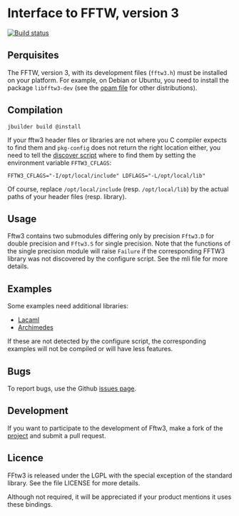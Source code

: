 Interface to FFTW, version 3
============================

[![Build status](https://travis-ci.org/Chris00/fftw-ocaml.png)](https://travis-ci.org/Chris00/fftw-ocaml)

Perquisites
-----------

The FFTW, version 3, with its development files (``fftw3.h``) must be
installed on your platform.  For example, on Debian or Ubuntu, you
need to install the package ``libfftw3-dev`` (see the [opam
file](fftw3.opam) for other distributions).


Compilation
-----------

    jbuilder build @install

If your fftw3 header files or libraries are not where you C compiler
expects to find them and `pkg-config` does not return the right
location either, you need to tell the [discover
script](config/discover.ml) where to find them by setting the
environment variable `FFTW3_CFLAGS`:

    FFTW3_CFLAGS="-I/opt/local/include" LDFLAGS="-L/opt/local/lib"

Of course, replace ``/opt/local/include`` (resp. ``/opt/local/lib``) by the
actual paths of your header files (resp. library).


Usage
-----

Fftw3 contains two submodules differing only by precision ``Fftw3.D`` for
double precision and ``Fftw3.S`` for single precision.  Note that the
functions of the single precision module will raise ``Failure`` if the
corresponding FFTW3 library was not discovered by the configure
script.  See the mli file for more details.


Examples
--------

Some examples need additional libraries:
- [Lacaml](http://mmottl.github.io/lacaml/)
- [Archimedes](https://forge.ocamlcore.org/projects/archimedes/)

If these are not detected by the configure script, the corresponding
examples will not be compiled or will have less features.


Bugs
----

To report bugs, use the Github
[issues page](https://github.com/Chris00/fftw-ocaml/issues).


Development
-----------

If you want to participate to the development of Fftw3, make a
fork of the [project](https://github.com/Chris00/fftw-ocaml) and
submit a pull request.


Licence
-------

FFtw3 is released under the LGPL with the special exception of the
standard library.  See the file LICENSE for more details.

Although not required, it will be appreciated if your product mentions
it uses these bindings.
